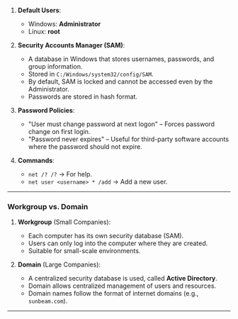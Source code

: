 
1. **Default Users**:
    
    - Windows: **Administrator**
    - Linux: **root**
2. **Security Accounts Manager (SAM)**:
    
    - A database in Windows that stores usernames, passwords, and group information.
    - Stored in `C:/Windows/system32/config/SAM`.
    - By default, SAM is locked and cannot be accessed even by the Administrator.
    - Passwords are stored in hash format.
3. **Password Policies**:
    
    - "User must change password at next logon" – Forces password change on first login.
    - "Password never expires" – Useful for third-party software accounts where the password should not expire.
4. **Commands**:
    
    - `net /? /?` → For help.
    - `net user <username> * /add` → Add a new user.

---

### **Workgroup vs. Domain**

1. **Workgroup** (Small Companies):
    
    - Each computer has its own security database (SAM).
    - Users can only log into the computer where they are created.
    - Suitable for small-scale environments.
2. **Domain** (Large Companies):
    
    - A centralized security database is used, called **Active Directory**.
    - Domain allows centralized management of users and resources.
    - Domain names follow the format of internet domains (e.g., `sunbeam.com`).

---
